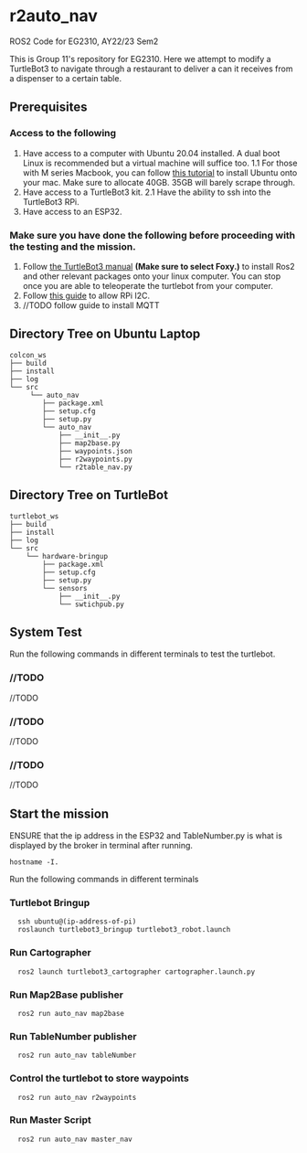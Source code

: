 # r2auto_nav
ROS2 Code for EG2310, AY22/23 Sem2

This is Group 11's repository for EG2310. Here we attempt to modify a TurtleBot3 to navigate through a restaurant to deliver a can it receives from a dispenser to a certain table.


## Prerequisites

### Access to the following
1. Have access to a computer with Ubuntu 20.04 installed. A dual boot Linux is recommended but a virtual machine will suffice too. 
1.1 For those with M series Macbook, you can follow [this tutorial](https://www.youtube.com/watch?v=suntoEurFio) to install Ubuntu onto your mac. Make sure to allocate 40GB. 35GB will barely scrape through.
2. Have access to a TurtleBot3 kit. 
2.1 Have the ability to ssh into the TurtleBot3 RPi.
3. Have access to an ESP32.

### Make sure you have done the following before proceeding with the testing and the mission.
1. Follow [the TurtleBot3 manual](https://emanual.robotis.com/docs/en/platform/turtlebot3/quick-start/) **(Make sure to select Foxy.)** to install Ros2 and other relevant packages onto your linux computer. You can stop once you are able to teleoperate the turtlebot from your computer.
2. Follow [this guide](https://ask.wingware.com/question/3/i2c-problem-with-remote-raspberry-pi/) to allow RPi I2C. 
3. //TODO follow guide to install MQTT

## Directory Tree on Ubuntu Laptop
```
colcon_ws
├── build
├── install
├── log
└── src
     └── auto_nav
        ├── package.xml
        ├── setup.cfg
        ├── setup.py
        └── auto_nav
            ├── __init__.py
            ├── map2base.py
            ├── waypoints.json
            ├── r2waypoints.py
            └── r2table_nav.py
```

## Directory Tree on TurtleBot
```
turtlebot_ws
├── build
├── install
├── log
└── src
    └── hardware-bringup
        ├── package.xml
        ├── setup.cfg
        ├── setup.py
        └── sensors
            ├── __init__.py
            └── swtichpub.py
```
## System Test
Run the following commands in different terminals to test the turtlebot.

### //TODO
  //TODO
### //TODO
  //TODO
### //TODO
  //TODO

## Start the mission 
ENSURE that the ip address in the ESP32 and TableNumber.py is what is displayed by the broker in terminal after running.
```
hostname -I.
```
Run the following commands in different terminals
### Turtlebot Bringup
```
  ssh ubuntu@(ip-address-of-pi)
  roslaunch turtlebot3_bringup turtlebot3_robot.launch
```
### Run Cartographer
```
  ros2 launch turtlebot3_cartographer cartographer.launch.py
```
### Run Map2Base publisher
```
  ros2 run auto_nav map2base
```
### Run TableNumber publisher
```
  ros2 run auto_nav tableNumber
```
### Control the turtlebot to store waypoints
```
  ros2 run auto_nav r2waypoints
```
### Run Master Script
```
  ros2 run auto_nav master_nav
```


  


